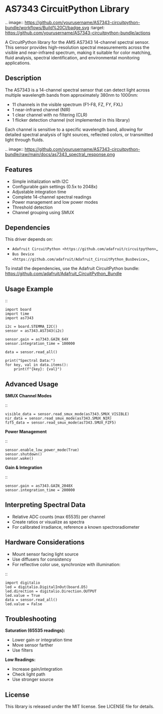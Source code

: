 AS7343 CircuitPython Library
============================

.. image:: https://github.com/yourusername/AS7343-circuitpython-bundle/workflows/Build%20CI/badge.svg
   :target: https://github.com/yourusername/AS7343-circuitpython-bundle/actions

A CircuitPython library for the AMS AS7343 14-channel spectral sensor. This sensor provides high-resolution spectral measurements across the visible and near-infrared spectrum, making it suitable for color matching, fluid analysis, spectral identification, and environmental monitoring applications.

Description
-----------

The AS7343 is a 14-channel spectral sensor that can detect light across multiple wavelength bands from approximately 380nm to 1000nm:

- 11 channels in the visible spectrum (F1-F8, FZ, FY, FXL)
- 1 near-infrared channel (NIR)
- 1 clear channel with no filtering (CLR)
- 1 flicker detection channel (not implemented in this library)

Each channel is sensitive to a specific wavelength band, allowing for detailed spectral analysis of light sources, reflected colors, or transmitted light through fluids.

.. image:: https://github.com/yourusername/AS7343-circuitpython-bundle/raw/main/docs/as7343_spectral_response.png

Features
--------

- Simple initialization with I2C
- Configurable gain settings (0.5x to 2048x)
- Adjustable integration time
- Complete 14-channel spectral readings
- Power management and low power modes
- Threshold detection
- Channel grouping using SMUX

Dependencies
------------

This driver depends on:

- `Adafruit CircuitPython <https://github.com/adafruit/circuitpython>`_
- `Bus Device <https://github.com/adafruit/Adafruit_CircuitPython_BusDevice>`_

To install the dependencies, use the Adafruit CircuitPython bundle:
https://github.com/adafruit/Adafruit_CircuitPython_Bundle

Usage Example
-------------

::

    import board
    import time
    import as7343

    i2c = board.STEMMA_I2C()
    sensor = as7343.AS7343(i2c)

    sensor.gain = as7343.GAIN_64X
    sensor.integration_time = 100000

    data = sensor.read_all()

    print("Spectral Data:")
    for key, val in data.items():
        print(f"{key}: {val}")

Advanced Usage
--------------

**SMUX Channel Modes**

::

    visible_data = sensor.read_smux_mode(as7343.SMUX_VISIBLE)
    nir_data = sensor.read_smux_mode(as7343.SMUX_NIR)
    fzf5_data = sensor.read_smux_mode(as7343.SMUX_FZF5)

**Power Management**

::

    sensor.enable_low_power_mode(True)
    sensor.shutdown()
    sensor.wake()

**Gain & Integration**

::

    sensor.gain = as7343.GAIN_2048X
    sensor.integration_time = 200000

Interpreting Spectral Data
--------------------------

- Relative ADC counts (max 65535) per channel
- Create ratios or visualize as spectra
- For calibrated irradiance, reference a known spectroradiometer

Hardware Considerations
-----------------------

- Mount sensor facing light source
- Use diffusers for consistency
- For reflective color use, synchronize with illumination:

::

    import digitalio
    led = digitalio.DigitalInOut(board.D5)
    led.direction = digitalio.Direction.OUTPUT
    led.value = True
    data = sensor.read_all()
    led.value = False

Troubleshooting
---------------

**Saturation (65535 readings):**

- Lower gain or integration time
- Move sensor farther
- Use filters

**Low Readings:**

- Increase gain/integration
- Check light path
- Use stronger source

License
-------

This library is released under the MIT license. See LICENSE file for details.
